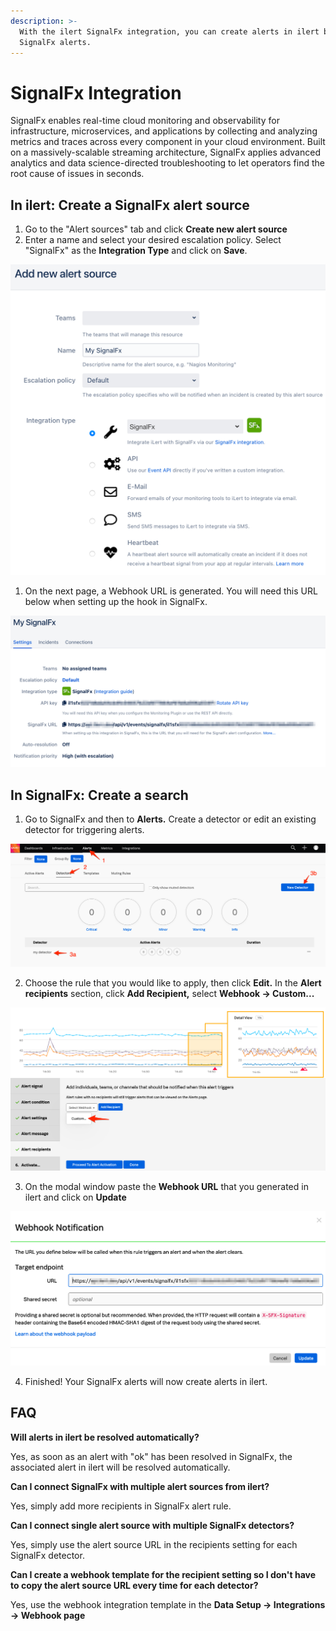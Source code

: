 ```yaml
---
description: >-
  With the ilert SignalFx integration, you can create alerts in ilert based on
  SignalFx alerts.
---
```


# SignalFx Integration

SignalFx enables real-time cloud monitoring and observability for infrastructure, microservices, and applications by collecting and analyzing metrics and traces across every component in your cloud environment. Built on a massively-scalable streaming architecture, SignalFx applies advanced analytics and data science-directed troubleshooting to let operators find the root cause of issues in seconds.

## In ilert: Create a SignalFx alert source <a href="#in-ilert" id="in-ilert"></a>

1. Go to the "Alert sources" tab and click **Create new alert source**
2. Enter a name and select your desired escalation policy. Select "SignalFx" as the **Integration Type** and click on **Save**.

![](<../../.gitbook/assets/iLert (30).png>)

1. On the next page, a Webhook URL is generated. You will need this URL below when setting up the hook in SignalFx.

![](<../../.gitbook/assets/iLert (31).png>)

## In SignalFx: Create a search <a href="#in-splunk" id="in-splunk"></a>

1. Go to SignalFx and then to **Alerts.** Create a detector or edit an existing detector for triggering alerts.

![](../../.gitbook/assets/Detectors.png)

2. Choose the rule that you would like to apply, then click **Edit.** In the **Alert recipients** section, click **Add Recipient,** select **Webhook -> Custom...**

![](../../.gitbook/assets/Detector_-_my_detector.png)

3. On the modal window paste the **Webhook URL** that you generated in ilert and click on **Update**

![](<../../.gitbook/assets/Detector_-_my_detector (1).png>)

4. Finished! Your SignalFx alerts will now create alerts in ilert.

## FAQ <a href="#faq" id="faq"></a>

**Will alerts in ilert be resolved automatically?**

Yes, as soon as an alert with "ok" has been resolved in SignalFx, the associated alert in ilert will be resolved automatically.

**Can I connect SignalFx with multiple alert sources from ilert?**

Yes, simply add more recipients in SignalFx alert rule.

**Can I connect single alert source with multiple SignalFx detectors?**

Yes, simply use the alert source URL in the recipients setting for each SignalFx detector.

**Can I create a webhook template for the recipient setting so I don't have to copy the alert source URL every time for each detector?**

Yes, use the webhook integration template in the **Data Setup -> Integrations -> Webhook page**
